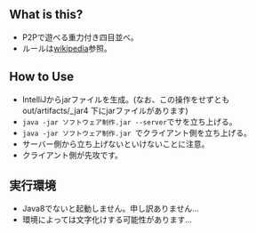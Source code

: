 ## What is this?
- P2Pで遊べる重力付き四目並べ。
- ルールは[wikipedia](https://ja.wikipedia.org/wiki/%E5%9B%9B%E7%9B%AE%E4%B8%A6%E3%81%B9https://ja.wikipedia.org/wiki/%E5%9B%9B%E7%9B%AE%E4%B8%A6%E3%81%B9)参照。

## How to Use
- IntelliJからjarファイルを生成。(なお、この操作をせずともout/artifacts/_jar4 下にjarファイルがあります)
- ```java -jar ソフトウェア制作.jar --server```でサを立ち上げる。
- ```java -jar ソフトウェア制作.jar ```でクライアント側を立ち上げる。
- サーバー側から立ち上げないといけないことに注意。
- クライアント側が先攻です。

## 実行環境
- Java8でないと起動しません。申し訳ありません...
- 環境によっては文字化けする可能性があります...